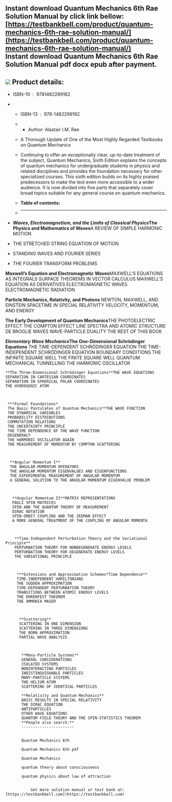 Instant download **Quantum Mechanics 6th Rae Solution Manual** by click link bellow:  
[https://testbankbell.com/product/quantum-mechanics-6th-rae-solution-manual/](https://testbankbell.com/product/quantum-mechanics-6th-rae-solution-manual/)  
**Instant download Quantum Mechanics 6th Rae Solution Manual pdf docx epub after payment.**
-------------------------------------------------------------------------------------------


![](https://testbankbell.com/wp-content/uploads/2023/05/quantum-mechanics-6th-rae-solution-manual.jpg)
**Product details:**
--------------------


* ISBN-10 ‏ : ‎ 9781482299182
* * ISBN-13 ‏ : ‎ 978-1482299182
  * * Author: Alastair I.M. Rae
   
  * A Thorough Update of One of the Most Highly Regarded Textbooks on Quantum Mechanics
 
  * Continuing to offer an exceptionally clear, up-to-date treatment of the subject, Quantum Mechanics, Sixth Edition explains the concepts of quantum mechanics for undergraduate students in physics and related disciplines and provides the foundation necessary for other specialized courses. This sixth edition builds on its highly praised predecessors to make the text even more accessible to a wider audience. It is now divided into five parts that separately cover broad topics suitable for any general course on quantum mechanics.
  * **Table of contents:**
  * ----------------------
 
* ***Waves, Electromagnetism, and the Limits of Classical Physics*The Physics and Mathematics of Waves**A REVIEW OF SIMPLE HARMONIC MOTION
* THE STRETCHED STRING EQUATION OF MOTION
* STANDING WAVES AND FOURIER SERIES
* THE FOURIER TRANSFORM PROBLEMS


**Maxwell’s Equation and Electromagnetic Waves**MAXWELL’S EQUATIONS AS INTEGRALS
SURFACE THEOREMS IN VECTOR CALCULUS
MAXWELL’S EQUATION AS DERIVATIVES
ELECTROMAGNETIC WAVES
ELECTROMAGNETIC RADIATION



 **Particle Mechanics, Relativity, and Photons**
 NEWTON, MAXWELL, AND EINSTEIN
 SPACETIME IN SPECIAL RELATIVITY
 VELOCITY, MOMENTUM, AND ENERGY



  **The Early Development of Quantum Mechanics**THE PHOTOELECTRIC EFFECT
  THE COMPTON EFFECT
  LINE SPECTRA AND ATOMIC STRUCTURE
  DE BROGLIE WAVES
  WAVE-PARTICLE DUALITY
  THE REST OF THIS BOOK



   ***Elementary Wave Mechanics*The One-Dimensional Schrödinger Equations**
   THE TIME-DEPENDENT SCHRÖDINGER EQUATION
   THE TIME-INDEPENDENT SCHRÖDINGER EQUATION
   BOUNDARY CONDITIONS
   THE INFINITE SQUARE WELL
   THE FINITE SQUARE WELL
   QUANTUM MECHANICAL TUNNELLING
   THE HARMONIC OSCILLATOR



    **The Three-Dimensional Schrödinger Equations**THE WAVE EQUATIONS
    SEPARATION IN CARTESIAN COORDINATES
    SEPARATION IN SPHERICAL POLAR COORDINATES
    THE HYDROGENIC ATOM



     ***Formal Foundations*
     The Basic Postulates of Quantum Mechanics**THE WAVE FUNCTION
     THE DYNAMICAL VARIABLES
     PROBABILITY DISTRIBUTIONS
     COMMUTATION RELATIONS
     THE UNCERTAINTY PRINCIPLE
     THE TIME DEPENDENCE OF THE WAVE FUNCTION
     DEGENERACY
     THE HARMONIC OSCILLATOR AGAIN
     THE MEASUREMENT OF MOMENTUM BY COMPTON SCATTERING



      **Angular Momentum I**
      THE ANGULAR-MOMENTUM OPERATORS
      THE ANGULAR MOMENTUM EIGENVALUES AND EIGENFUNCTIONS
      THE EXPERIMENTAL MEASUREMENT OF ANGULAR MOMENTUM
      A GENERAL SOLUTION TO THE ANGULAR MOMENTUM EIGENVALUE PROBLEM



       **Angular Momentum II**MATRIX REPRESENTATIONS
       PAULI SPIN MATRICES
       SPIN AND THE QUANTUM THEORY OF MEASUREMENT
       DIRAC NOTATION
       SPIN-ORBIT COUPLING AND THE ZEEMAN EFFECT
       A MORE GENERAL TREATMENT OF THE COUPLING OF ANGULAR MOMENTA



        **Time-Independent Perturbation Theory and the Variational Principle**
        PERTURBATION THEORY FOR NONDEGENERATE ENERGY LEVELS
        PERTURBATION THEORY FOR DEGENERATE ENERGY LEVELS
        THE VARIATIONAL PRINCIPLE



         ***Extensions and Approximation Schemes*Time Dependence**
         TIME-INDEPENDENT HAMILTONIANS
         THE SUDDEN APPROXIMATION
         TIME-DEPENDENT PERTURBATION THEORY
         TRANSITIONS BETWEEN ATOMIC ENERGY LEVELS
         THE EHRENFEST THEOREM
         THE AMMONIA MASER



          **Scattering**
          SCATTERING IN ONE DIMENSION
          SCATTERING IN THREE DIMENSIONS
          THE BORN APPROXIMATION
          PARTIAL WAVE ANALYSIS



           **Many-Particle Systems**
           GENERAL CONSIDERATIONS
           ISOLATED SYSTEMS
           NONINTERACTING PARTICLES
           INDISTINGUISHABLE PARTICLES
           MANY-PARTICLE SYSTEMS
           THE HELIUM ATOM
           SCATTERING OF IDENTICAL PARTICLES

           **Relativity and Quantum Mechanics**
           BASIC RESULTS IN SPECIAL RELATIVITY
           THE DIRAC EQUATION
           ANTIPARTICLES
           OTHER WAVE EQUATIONS
           QUANTUM FIELD THEORY AND THE SPIN-STATISTICS THEOREM
           **People also search:**
           -----------------------


           Quantum Mechanics 6th

           Quantum Mechanics 6th pdf

           Quantum Mechanics

           quantum theory about consciousness

           quantum physics about law of attraction


               Get more solution manual or test bank at: [https://testbankbell.com](https://testbankbell.com)
